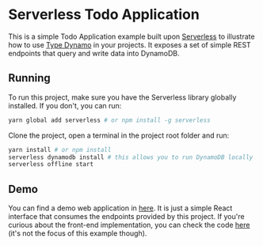 # Serverless Todo Application
This is a simple Todo Application example built upon [Serverless](https://serverless.com/) to illustrate how to use [Type Dynamo](https://github.com/lucasmafra/type-dynamo) in your projects.
It exposes a set of simple REST endpoints that query and write data into DynamoDB.

## Running
To run this project, make sure you have the Serverless library globally installed. If you don't, you can run:
```sh
yarn global add serverless # or npm install -g serverless
```

Clone the project, open a terminal in the project root folder and run:
```sh
yarn install # or npm install
serverless dynamodb install # this allows you to run DynamoDB locally
serverless offline start
```

## Demo
You can find a demo web application in [here](https://type-dynamo.lucasmafra.io). It is just a simple React interface that consumes the endpoints provided by this project. If you're curious about the front-end implementation, you can check the code [here](https://github.com/lucasmafra/todo-application) (it's not the focus of this example though).  
